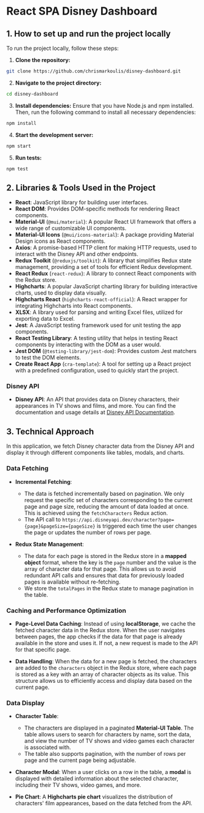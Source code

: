 # React SPA Disney Dashboard

## 1. How to set up and run the project locally

To run the project locally, follow these steps:

1. **Clone the repository:**
```bash
git clone https://github.com/chrismarkoulis/disney-dashboard.git
```

2. **Navigate to the project directory:**
```bash
cd disney-dashboard
```

3. **Install dependencies:** 
Ensure that you have Node.js and npm installed. Then, run the following command to install all necessary dependencies:
```bash
npm install
```

4. **Start the development server:**
```bash
npm start
```

5. **Run tests:**
```bash
npm test
```
## 2. Libraries & Tools Used in the Project

- **React**: JavaScript library for building user interfaces.
- **React DOM**: Provides DOM-specific methods for rendering React components.
- **Material-UI** (`@mui/material`): A popular React UI framework that offers a wide range of customizable UI components.
- **Material-UI Icons** (`@mui/icons-material`): A package providing Material Design icons as React components.
- **Axios**: A promise-based HTTP client for making HTTP requests, used to interact with the Disney API and other endpoints.
- **Redux Toolkit** (`@reduxjs/toolkit`): A library that simplifies Redux state management, providing a set of tools for efficient Redux development.
- **React Redux** (`react-redux`): A library to connect React components with the Redux store.
- **Highcharts**: A popular JavaScript charting library for building interactive charts, used to display data visually.
- **Highcharts React** (`highcharts-react-official`): A React wrapper for integrating Highcharts into React components.
- **XLSX**: A library used for parsing and writing Excel files, utilized for exporting data to Excel.
- **Jest**: A JavaScript testing framework used for unit testing the app components.
- **React Testing Library**: A testing utility that helps in testing React components by interacting with the DOM as a user would.
- **Jest DOM** (`@testing-library/jest-dom`): Provides custom Jest matchers to test the DOM elements.
- **Create React App** (`cra-template`): A tool for setting up a React project with a predefined configuration, used to quickly start the project.

### Disney API
- **Disney API**: An API that provides data on Disney characters, their appearances in TV shows and films, and more. You can find the documentation and usage details at [Disney API Documentation](https://disneyapi.dev/).


## 3. Technical Approach

In this application, we fetch Disney character data from the Disney API and display it through different components like tables, modals, and charts.

### Data Fetching

- **Incremental Fetching**: 
  - The data is fetched incrementally based on pagination. We only request the specific set of characters corresponding to the current page and page size, reducing the amount of data loaded at once. This is achieved using the `fetchCharacters` Redux action.
  - The API call to `https://api.disneyapi.dev/character?page={page}&pageSize={pageSize}` is triggered each time the user changes the page or updates the number of rows per page.
  
- **Redux State Management**:
  - The data for each page is stored in the Redux store in a **mapped object** format, where the key is the `page` number and the value is the array of character data for that page. This allows us to avoid redundant API calls and ensures that data for previously loaded pages is available without re-fetching.
  - We store the `totalPages` in the Redux state to manage pagination in the table.

### Caching and Performance Optimization

- **Page-Level Data Caching**: Instead of using **localStorage**, we cache the fetched character data in the Redux store. When the user navigates between pages, the app checks if the data for that page is already available in the store and uses it. If not, a new request is made to the API for that specific page.
  
- **Data Handling**: When the data for a new page is fetched, the characters are added to the `characters` object in the Redux store, where each page is stored as a key with an array of character objects as its value. This structure allows us to efficiently access and display data based on the current page.

### Data Display

- **Character Table**: 
  - The characters are displayed in a paginated **Material-UI Table**. The table allows users to search for characters by name, sort the data, and view the number of TV shows and video games each character is associated with. 
  - The table also supports pagination, with the number of rows per page and the current page being adjustable.

- **Character Modal**: When a user clicks on a row in the table, a **modal** is displayed with detailed information about the selected character, including their TV shows, video games, and more.

- **Pie Chart**: A **Highcharts pie chart** visualizes the distribution of characters' film appearances, based on the data fetched from the API.

